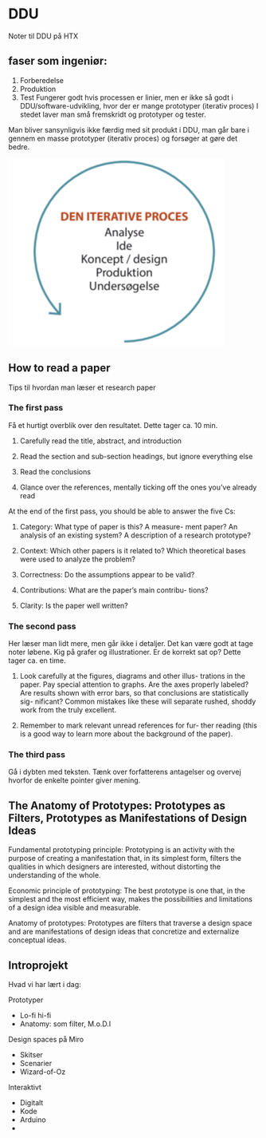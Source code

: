 # DDU
Noter til DDU på HTX

## faser som ingeniør:
1. Forberedelse
2. Produktion
3. Test
Fungerer godt hvis processen er linier, men er ikke så godt i DDU/software-udvikling, hvor der er mange prototyper (iterativ proces)
I stedet laver man små fremskridt og prototyper og tester.

Man bliver sansynligvis ikke færdig med sit produkt i DDU, man går bare i gennem en masse prototyper (iterativ proces) og forsøger at gøre det bedre.

![illustration af iterativ proces](Iterativ-proces.png)

## How to read a paper
Tips til hvordan man læser et research paper

### The first pass
Få et hurtigt overblik over den resultatet.
Dette tager ca. 10 min.

1. Carefully read the title, abstract, and introduction

2. Read the section and sub-section headings, but ignore
everything else

3. Read the conclusions

4. Glance over the references, mentally ticking off the
ones you’ve already read

At the end of the first pass, you should be able to answer
the five Cs:
1. Category: What type of paper is this? A measure-
ment paper? An analysis of an existing system? A
description of a research prototype?

2. Context: Which other papers is it related to? Which
theoretical bases were used to analyze the problem?

3. Correctness: Do the assumptions appear to be valid?

4. Contributions: What are the paper’s main contribu-
tions?

5. Clarity: Is the paper well written?

### The second pass
Her læser man lidt mere, men går ikke i detaljer. Det kan være godt at tage noter løbene.
Kig på grafer og illustrationer. Er de korrekt sat op?
Dette tager ca. en time.

1. Look carefully at the figures, diagrams and other illus-
trations in the paper. Pay special attention to graphs.
Are the axes properly labeled? Are results shown with
error bars, so that conclusions are statistically sig-
nificant? Common mistakes like these will separate
rushed, shoddy work from the truly excellent.

3. Remember to mark relevant unread references for fur-
ther reading (this is a good way to learn more about
the background of the paper).

### The third pass
Gå i dybten med teksten.
Tænk over forfatterens antagelser og overvej hvorfor de enkelte pointer giver mening.

## The Anatomy of Prototypes: Prototypes as Filters, Prototypes as Manifestations of Design Ideas

Fundamental prototyping principle:
Prototyping is an activity with the purpose of creating a manifestation that, in its simplest
form, filters the qualities in which designers are interested, without distorting the
understanding of the whole.

Economic principle of prototyping:
The best prototype is one that, in the simplest and the most efficient way, makes the possibilities
and limitations of a design idea visible and measurable.

Anatomy of prototypes:
Prototypes are filters that traverse a design space and are manifestations of design ideas that
concretize and externalize conceptual ideas.

## Introprojekt
Hvad vi har lært i dag:

Prototyper
* Lo-fi hi-fi
* Anatomy: som filter, M.o.D.I

Design spaces på Miro
* Skitser
* Scenarier
* Wizard-of-Oz

Interaktivt
* Digitalt
* Kode
* Arduino
* 
